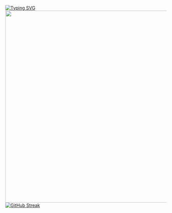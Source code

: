 <a href="https://git.io/typing-svg"><img src="https://readme-typing-svg.demolab.com?font=Fira+Code&weight=500&size=35&duration=3000&pause=1000&color=8D88C0&background=000000&multiline=true&width=660&lines=WELCOME+TO+swj'S+GITHUB+PROFILE" alt="Typing SVG" /></a>
<img align="center" width="600" src="https://github-readme-stats.vercel.app/api?username=swwwwj&theme=dark&include_all_commits=true&show_icons=true&hide_border=true" />
<a href="https://git.io/streak-stats"><img src="https://streak-stats.demolab.com?user=swwwwj&theme=dark&border_radius=4.6&card_width=600" alt="GitHub Streak" /></a>
